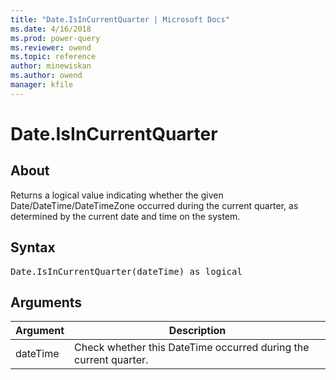 ```yaml
---
title: "Date.IsInCurrentQuarter | Microsoft Docs"
ms.date: 4/16/2018
ms.prod: power-query
ms.reviewer: owend
ms.topic: reference
author: minewiskan
ms.author: owend
manager: kfile
---
```

# Date.IsInCurrentQuarter

  
## About  
Returns a logical value indicating whether the given Date/DateTime/DateTimeZone occurred during the current quarter, as determined by the current date and time on the system.  
  
## Syntax

<pre>
Date.IsInCurrentQuarter(dateTime) as logical  
</pre>
  
## Arguments  
  
|Argument|Description|  
|------------|---------------|  
|dateTime|Check whether this DateTime occurred during the current quarter.|  
  
